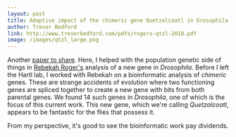 ```yaml
---
layout: post
title: Adaptive impact of the chimeric gene Quetzalcoatl in Drosophila melanogaster
author: Trevor Bedford
link: http://www.trevorbedford.com/pdfs/rogers-qtzl-2010.pdf
image: /images/qtzl_large.png
---
```


Another [paper to share](/pdfs/rogers-qtzl-2010.pdf).  Here, I helped with the population genetic side of things in [Rebekah Roger's](http://www.oeb.harvard.edu/faculty/hartl/lab/people/rebekah.html) analysis of a new gene in <i>Drosophila</i>.  Before I left the Hartl lab, I worked with Rebekah on a bioinformatic analysis of <em>chimeric</em> genes.  These are strange accidents of evolution where two functioning genes are spliced together to create a new gene with bits from both parental genes.  We found 14 such genes in <i>Drosophila</i>, one of which is the focus of this current work.  This new gene, which we're calling <i>Quetzalcoatl</i>, appears to be fantastic for the flies that possess it.

From my perspective, it's good to see the bioinformatic work pay dividends.
